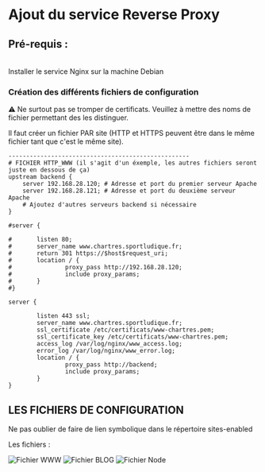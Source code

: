 # Ajout du service Reverse Proxy

## Pré-requis :
<br>
Installer le service Nginx sur la machine Debian

### Création des différents fichiers de configuration

⚠️ Ne surtout pas se tromper de certificats. Veuillez à mettre des noms de fichier permettant des les distinguer.

Il faut créer un fichier PAR site (HTTP et HTTPS peuvent être dans le même fichier tant que c'est le même site).

	---------------------------------------------------
	# FICHIER HTTP_WWW (il s'agit d'un éxemple, les autres fichiers seront juste en dessous de ça)
	upstream backend {
        server 192.168.28.120; # Adresse et port du premier serveur Apache
        server 192.168.28.121; # Adresse et port du deuxième serveur Apache
        # Ajoutez d'autres serveurs backend si nécessaire
	}

	#server {
			
	#		listen 80;
	#       server_name www.chartres.sportludique.fr;
	#       return 301 https://$host$request_uri;
	#       location / {
	#               proxy_pass http://192.168.28.120;
	#               include proxy_params;
	#       }
	#}

	server {

		    listen 443 ssl;
		    server_name www.chartres.sportludique.fr;
		    ssl_certificate /etc/certificats/www-chartres.pem;
    	    ssl_certificate_key /etc/certificats/www-chartres.pem;
    	    access_log /var/log/nginx/www_access.log;
    	    error_log /var/log/nginx/www_error.log;
    	    location / {
    	            proxy_pass http://backend;
    	            include proxy_params;
    	    }
	}

## LES FICHIERS DE CONFIGURATION

Ne pas oublier de faire de lien symbolique dans le répertoire sites-enabled

Les fichiers :

![Fichier WWW](../../utilitaire/fichiers_reverseproxy/http_www)
![Fichier BLOG](../../utilitaire/fichiers_reverseproxy/http_blog)
![Fichier Node](../../utilitaire/fichiers_reverseproxy/http_node)